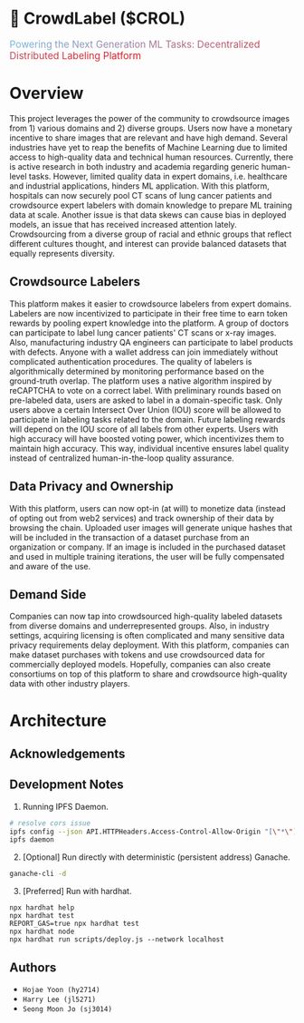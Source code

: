 # 🚀 CrowdLabel ($CROL)
<span style="background: rgb(122,184,226);
background: linear-gradient(90deg, rgba(122,184,226,1) 0%, rgba(235,20,26,1) 100%); font-size: 17px;   -webkit-text-fill-color: transparent;   -webkit-background-clip: text;
">Powering the Next Generation ML Tasks: Decentralized Distributed Labeling Platform</span>
# Overview
This project leverages the power of the community to crowdsource images from 1) various domains and 2) diverse groups. Users now have a monetary incentive to share images that are relevant and have high demand.
Several industries have yet to reap the benefits of Machine Learning due to limited access to high-quality data and technical human resources.
Currently, there is active research in both industry and academia regarding generic human-level tasks.
However, limited quality data in expert domains, i.e. healthcare and industrial applications, hinders ML application.
With this platform, hospitals can now securely pool CT scans of lung cancer patients and crowdsource expert labelers with domain knowledge to prepare ML training data at scale.
Another issue is that data skews can cause bias in deployed models, an issue that has received increased attention lately.
Crowdsourcing from a diverse group of racial and ethnic groups that reflect different cultures thought, and interest can provide balanced datasets that equally represents diversity.

## Crowdsource Labelers
This platform makes it easier to crowdsource labelers from expert domains.
Labelers are now incentivized to participate in their free time to earn token rewards by pooling expert knowledge into the platform.
A group of doctors can participate to label lung cancer patients' CT scans or x-ray images.
Also, manufacturing industry QA engineers can participate to label products with defects.
Anyone with a wallet address can join immediately without complicated authentication procedures.
The quality of labelers is algorithmically determined by monitoring performance based on the ground-truth overlap.
The platform uses a native algorithm inspired by reCAPTCHA to vote on a correct label.
With preliminary rounds based on pre-labeled data, users are asked to label in a domain-specific task.
Only users above a certain Intersect Over Union (IOU) score will be allowed to participate in labeling tasks related to the domain.
Future labeling rewards will depend on the IOU score of all labels from other experts.
Users with high accuracy will have boosted voting power, which incentivizes them to maintain high accuracy.
This way, individual incentive ensures label quality instead of centralized human-in-the-loop quality assurance.

## Data Privacy and Ownership
With this platform, users can now opt-in (at will) to monetize data (instead of opting out from web2 services) and track ownership of their data by browsing the chain.
Uploaded user images will generate unique hashes that will be included in the transaction of a dataset purchase from an organization or company.
If an image is included in the purchased dataset and used in multiple training iterations, the user will be fully compensated and aware of the use.

## Demand Side
Companies can now tap into crowdsourced high-quality labeled datasets from diverse domains and underrepresented groups.
Also, in industry settings, acquiring licensing is often complicated and many sensitive data privacy requirements delay deployment.
With this platform, companies can make dataset purchases with tokens and use crowdsourced data for commercially deployed models.
Hopefully, companies can also create consortiums on top of this platform to share and crowdsource high-quality data with other industry players.

# Architecture

## Acknowledgements


## Development Notes
1. Running IPFS Daemon.
```bash
# resolve cors issue
ipfs config --json API.HTTPHeaders.Access-Control-Allow-Origin "[\"*\"]"
ipfs daemon
```
2. [Optional] Run directly with deterministic (persistent address) Ganache.
```bash
ganache-cli -d
```
3. [Preferred] Run with hardhat.
```shell
npx hardhat help
npx hardhat test
REPORT_GAS=true npx hardhat test
npx hardhat node
npx hardhat run scripts/deploy.js --network localhost
```




## Authors
- `Hojae Yoon (hy2714)`
- `Harry Lee (jl5271)`
- `Seong Moon Jo (sj3014)`

